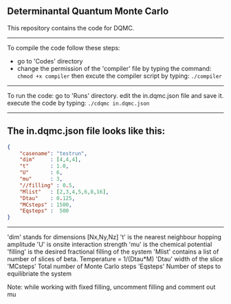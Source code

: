 ## Determinantal Quantum Monte Carlo
This repository contains the code for DQMC. 

----------------------------------------------
To compile the code follow these steps: 
* go to 'Codes' directory 
* change the permission of the 'compiler' file by typing the command: 
`chmod +x compiler`
then excute the compiler script by typing: 
`./compiler`

----------------------------------------------
To run the code: 
go to 'Runs' directory.
edit the in.dqmc.json file and save it.
execute the code by typing: 
`./cdqmc in.dqmc.json`

----------------------------------------------
The in.dqmc.json file looks like this: 
----------------------------------------------
```json
{
    "casename": "testrun",
    "dim"     : [4,4,4],
    "t"       : 1.0,
    "U"       : 6,
    "mu"      : 3, 
    "//filling" : 0.5,
    "Mlist"   : [2,3,4,5,6,8,16],
    "Dtau"    : 0.125,
    "MCsteps" : 1500,
    "Eqsteps" :  500
}
```
----------------------------------------------
'dim' stands for dimensions [Nx,Ny,Nz]
't'   is the nearest neighbour hopping amplitude
'U'   is onsite interaction strength
'mu'  is the chemical potential
'filling' is the desired fractional filling of the system
'Mlist' contains a list of number of slices of beta. Temperature  = 1/(Dtau*M)
'Dtau'  width of the slice
'MCsteps' Total number of Monte Carlo steps
'Eqsteps' Number of steps to equilibriate the system

Note: while working with fixed filling, uncomment filling and comment out mu

